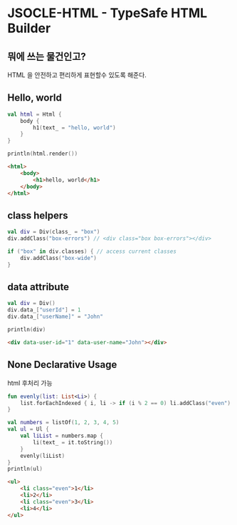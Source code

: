 JSOCLE-HTML - TypeSafe HTML Builder
===================================

뭐에 쓰는 물건인고?
--------------

HTML 을 안전하고 편리하게 표현할수 있도록 해준다.

Hello, world
------------
```kotlin
val html = Html {
    body {
        h1(text_ = "hello, world")
    }
}

println(html.render())
```

```html
<html>
    <body>
        <h1>hello, world</h1>
    </body>
</html>
```

class helpers
-------------
```kotlin
val div = Div(class_ = "box")
div.addClass("box-errors") // <div class="box box-errors"></div>

if ("box" in div.classes) { // access current classes
    div.addClass("box-wide")
}
```

data attribute
--------------
```kotlin
val div = Div()
div.data_["userId"] = 1
div.data_["userName]" = "John"

println(div)
```

```html
<div data-user-id="1" data-user-name="John"></div>
```

None Declarative Usage
----------------------
html 후처리 가능
```kotlin
fun evenly(list: List<Li>) {
    list.forEachIndexed { i, li -> if (i % 2 == 0) li.addClass("even") }
}

val numbers = listOf(1, 2, 3, 4, 5)
val ul = Ul {
    val liList = numbers.map {
        li(text_ = it.toString())
    }
    evenly(liList)
}
println(ul)
```
```html
<ul>
    <li class="even">1</li>
    <li>2</li>
    <li class="even">3</li>
    <li>4</li>
</ul>
```
